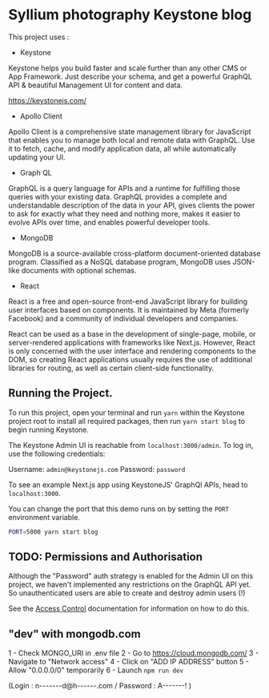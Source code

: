 # Syllium photography Keystone blog

This project uses :

- Keystone

Keystone helps you build faster and scale further than any other CMS or App Framework. Just describe your schema, and get a powerful GraphQL API & beautiful Management UI for content and data.

https://keystonejs.com/

- Apollo Client

Apollo Client is a comprehensive state management library for JavaScript that enables you to manage both local and remote data with GraphQL. Use it to fetch, cache, and modify application data, all while automatically updating your UI.

- Graph QL

GraphQL is a query language for APIs and a runtime for fulfilling those queries with your existing data. GraphQL provides a complete and understandable description of the data in your API, gives clients the power to ask for exactly what they need and nothing more, makes it easier to evolve APIs over time, and enables powerful developer tools.

- MongoDB

MongoDB is a source-available cross-platform document-oriented database program. Classified as a NoSQL database program, MongoDB uses JSON-like documents with optional schemas.

- React

React is a free and open-source front-end JavaScript library for building user interfaces based on components. It is maintained by Meta (formerly Facebook) and a community of individual developers and companies.

React can be used as a base in the development of single-page, mobile, or server-rendered applications with frameworks like Next.js. However, React is only concerned with the user interface and rendering components to the DOM, so creating React applications usually requires the use of additional libraries for routing, as well as certain client-side functionality.

## Running the Project.

To run this project, open your terminal and run `yarn` within the Keystone project root to install all required packages, then run `yarn start blog` to begin running Keystone.

The Keystone Admin UI is reachable from `localhost:3000/admin`. To log in, use the following credentials:

Username: `admin@keystonejs.com`
Password: `password`

To see an example Next.js app using KeystoneJS' GraphQl APIs, head to `localhost:3000`.

You can change the port that this demo runs on by setting the `PORT` environment variable.

```sh
PORT=5000 yarn start blog
```

## TODO: Permissions and Authorisation

Although the "Password" auth strategy is enabled for the Admin UI on this project, we haven't implemented any restrictions on the GraphQL API yet. So unauthenticated users are able to create and destroy admin users (!)

See the [Access Control](https://keystonejs.com/guides/access-control) documentation for information on how to do this.

## "dev" with mongodb.com

1 - Check MONGO_URI in .env file
2 - Go to https://cloud.mongodb.com/
3 - Navigate to "Network access"
4 - Click on "ADD IP ADDRESS" button
5 - Allow "0.0.0.0/0" temporarily
6 - Launch `npm run dev`

(Login : n-------d@h------.com / Password : A-------! )
